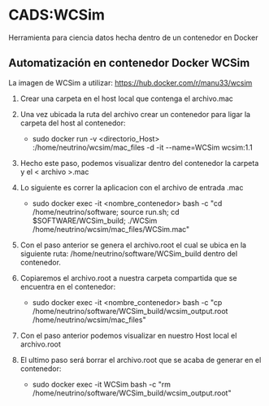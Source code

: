 # CADS:WCSim
Herramienta para ciencia datos hecha dentro de un contenedor en Docker


## Automatización en contenedor Docker WCSim

La imagen de WCSim a utilizar: https://hub.docker.com/r/manu33/wcsim

1. Crear una carpeta en el host local que contenga el archivo.mac 
2. Una vez ubicada la ruta del archivo crear un contenedor para ligar la carpeta del host al contenedor:
   * sudo docker run -v <directorio_Host> :/home/neutrino/wcsim/mac_files -d -it --name=WCSim wcsim:1.1
   
3. Hecho este paso, podemos visualizar dentro del contenedor la carpeta y el < archivo >.mac

5. Lo siguiente es correr la aplicacion con el archivo de entrada .mac
    * sudo docker exec -it <nombre_contenedor> bash -c "cd /home/neutrino/software; source run.sh; cd $SOFTWARE/WCSim_build; ./WCSim /home/neutrino/wcsim/mac_files/WCSim.mac"
  
5. Con el paso anterior se genera el archivo.root el cual se ubica en la siguiente ruta: /home/neutrino/software/WCSim_build dentro del contenedor.
6.  Copiaremos el archivo.root a nuestra carpeta compartida que se encuentra en el contenedor:
    * sudo docker exec -it <nombre_contenedor> bash -c "cp /home/neutrino/software/WCSim_build/wcsim_output.root /home/neutrino/wcsim/mac_files"
    
7. Con el paso anterior podemos visualizar en nuestro Host local el archivo.root
8. El ultimo paso será borrar el archivo.root que se acaba de generar en el contenedor:
    * sudo docker exec -it WCSim bash -c "rm /home/neutrino/software/WCSim_build/wcsim_output.root"

